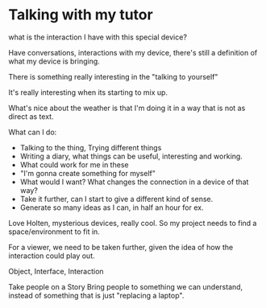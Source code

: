 # Talking with my tutor

what is the interaction I have with this special device?

Have conversations, interactions with my device, there's still a definition of what my device is bringing.

There is something really interesting in the "talking to yourself"

It's really interesting when its starting to mix up.

What's nice about the weather is that I'm doing it in a way that is not as direct as text.

What can I do:
- Talking to the thing, Trying different things
- Writing a diary, what things can be useful, interesting and working.
- What could work for me in these
- "I'm gonna create something for myself"
- What would I want? What changes the connection in a device of that way?
- Take it further, can I start to give a different kind of sense.
- Generate so many ideas as I can, in half an hour for ex.

Love Holten, mysterious devices, really cool. So my project needs to find a space/environment to fit in.

For a viewer, we need to be taken further, given the idea of how the interaction could play out.

Object, Interface, Interaction

Take people on a Story
Bring people to something we can understand, instead of something that is just "replacing a laptop".
